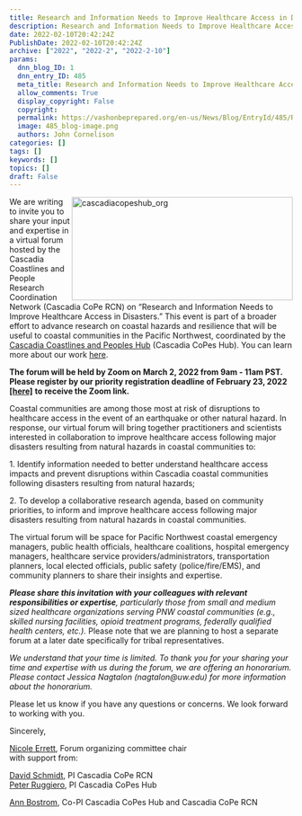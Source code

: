 ```yaml
---
title: Research and Information Needs to Improve Healthcare Access in Disasters
description: Research and Information Needs to Improve Healthcare Access in Disasters
date: 2022-02-10T20:42:24Z
PublishDate: 2022-02-10T20:42:24Z
archive: ["2022", "2022-2", "2022-2-10"]
params:
  dnn_blog_ID: 1
  dnn_entry_ID: 485
  meta_title: Research and Information Needs to Improve Healthcare Access in Disasters
  allow_comments: True
  display_copyright: False
  copyright:
  permalink: https://vashonbeprepared.org/en-us/News/Blog/EntryId/485/Research-and-Information-Needs-to-Improve-Healthcare-Access-in-Disasters
  image: 485_blog-image.png
  authors: John Cornelison
categories: []
tags: []
keywords: []
topics: []
draft: False
---
```


<p><a href="https://cascadiacopeshub.org/" target="_blank"><img width="393" height="184" title="cascadiacopeshub_org" align="right" style="border: 0px currentcolor; border-image: none; float: right; display: inline; background-image: none;" alt="cascadiacopeshub_org" src="https://vashonbeprepared.org./images/485/Open-Live-Writer-8aae92d36692_B0BB-cascadiacopeshub_org_0d164f71-397e-4968-a4a1-625778eb9ac6.png" border="0"></a>We are writing to invite you to share your input and expertise in a virtual forum hosted by the Cascadia Coastlines and People Research Coordination Network (Cascadia CoPe RCN) on “Research and Information Needs to Improve Healthcare Access in Disasters.” This event is part of a broader effort to advance research on coastal hazards and resilience that will be useful to coastal communities in the Pacific Northwest, coordinated by the <a href="https://cascadiacopeshub.org/">Cascadia Coastlines and Peoples Hub</a> (Cascadia CoPes Hub). You can learn more about our work <a href="https://drive.google.com/file/d/1OYGQ-7Itm2QRdq210TfbkZDoI06u2TRX/view">here</a>.<p><b>The forum will be held by Zoom on March 2, 2022 from 9am - 11am PST.&nbsp; Please register by our priority registration deadline of February 23, 2022</b><a href="https://washington.zoom.us/meeting/register/tJwqdeqhpzMoGNLYWHKk01oOP5EC5yNMThq8"><b> [here]</b></a> <b>to receive the Zoom link. </b><p>Coastal communities are among those most at risk of disruptions to healthcare access in the event of an earthquake or other natural hazard. In response, our virtual forum will bring together practitioners and scientists interested in collaboration to improve healthcare access following major disasters resulting from natural hazards in coastal communities to:<p>1. Identify information needed to better understand healthcare access impacts and prevent disruptions within Cascadia coastal communities following disasters resulting from natural hazards;<p>2. To develop a collaborative research agenda, based on community priorities, to inform and improve healthcare access following major disasters resulting from natural hazards in coastal communities.<p>The virtual forum will be space for Pacific Northwest coastal emergency managers, public health officials, healthcare coalitions, hospital emergency managers, healthcare service providers/administrators, transportation planners, local elected officials, public safety (police/fire/EMS), and community planners to share their insights and expertise.&nbsp; <p><b><i>Please share this invitation with your colleagues with relevant responsibilities or expertise</i></b><i>, particularly those from small and medium sized healthcare organizations serving PNW coastal communities (e.g., skilled nursing facilities, opioid treatment programs, federally qualified health centers, etc.). </i>Please note that we are planning to host a separate forum at a later date specifically for tribal representatives.<p><i>We understand that your time is limited. To thank you for your sharing your time and expertise with us during the forum, we are offering an honorarium. Please contact Jessica Nagtalon (</i><a><i>nagtalon@uw.edu</i></a><i>) for more information about the honorarium.</i><p>Please let us know if you have any questions or concerns. We look forward to working with you.<p>Sincerely,<p><a href="https://deohs.washington.edu/faculty/nicole-errett">Nicole Errett</a>, Forum organizing committee chair <br>with support from: <p><a href="https://www.ess.washington.edu/people/profile.php?pid=schmidt--david">David Schmidt</a>, PI Cascadia CoPe RCN<br><a href="https://ceoas.oregonstate.edu/people/peter-ruggiero">Peter Ruggiero</a>, PI Cascadia CoPes Hub <p><a href="https://evans.uw.edu/profile/ann-bostrom/">Ann Bostrom</a>, Co-PI Cascadia CoPes Hub and Cascadia CoPe RCN
